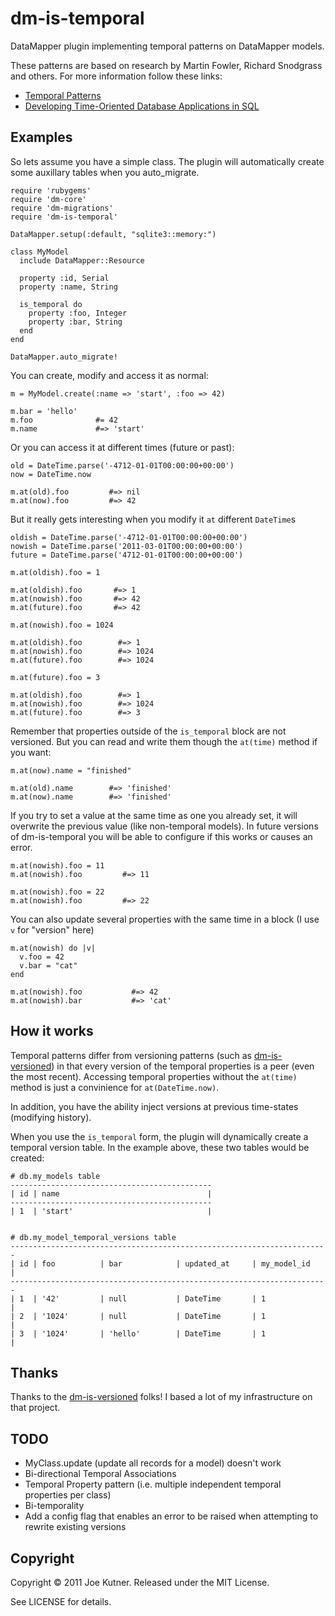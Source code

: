 dm-is-temporal
==================================

DataMapper plugin implementing temporal patterns on DataMapper models.

These patterns are based on research by Martin Fowler, Richard Snodgrass and others.  For more information follow these links:

+  [Temporal Patterns](http://martinfowler.com/eaaDev/timeNarrative.html)
+  [Developing Time-Oriented Database Applications in SQL](http://www.cs.arizona.edu/people/rts/publications.html)

Examples
---------

So lets assume you have a simple class. The plugin will automatically create some auxillary tables when you auto_migrate.

    require 'rubygems'
    require 'dm-core'
    require 'dm-migrations'
    require 'dm-is-temporal'
    
    DataMapper.setup(:default, "sqlite3::memory:")
        
    class MyModel
      include DataMapper::Resource
    
      property :id, Serial
      property :name, String
    
      is_temporal do
        property :foo, Integer
        property :bar, String
      end
    end
        
    DataMapper.auto_migrate!

You can create, modify and access it as normal:

    m = MyModel.create(:name => 'start', :foo => 42)

    m.bar = 'hello'
    m.foo              #= 42
    m.name             #=> 'start'

Or you can access it at different times (future or past):

    old = DateTime.parse('-4712-01-01T00:00:00+00:00')
    now = DateTime.now

    m.at(old).foo         #=> nil
    m.at(now).foo         #=> 42

But it really gets interesting when you modify it `at` different `DateTime`s

    oldish = DateTime.parse('-4712-01-01T00:00:00+00:00')
    nowish = DateTime.parse('2011-03-01T00:00:00+00:00')
    future = DateTime.parse('4712-01-01T00:00:00+00:00')

    m.at(oldish).foo = 1

    m.at(oldish).foo       #=> 1
    m.at(nowish).foo       #=> 42
    m.at(future).foo       #=> 42

    m.at(nowish).foo = 1024

    m.at(oldish).foo        #=> 1
    m.at(nowish).foo        #=> 1024
    m.at(future).foo        #=> 1024

    m.at(future).foo = 3

    m.at(oldish).foo        #=> 1
    m.at(nowish).foo        #=> 1024
    m.at(future).foo        #=> 3

Remember that properties outside of the `is_temporal` block are not versioned.  But you can read and write them though the `at(time)` method if you want:

    m.at(now).name = "finished"

    m.at(old).name        #=> 'finished'
    m.at(now).name        #=> 'finished'

If you try to set a value at the same time as one you already set, it will overwrite the previous value (like non-temporal models).  In future versions of dm-is-temporal you will be able to configure if this works or causes an error.

    m.at(nowish).foo = 11
    m.at(nowish).foo         #=> 11

    m.at(nowish).foo = 22
    m.at(nowish).foo         #=> 22

You can also update several properties with the same time in a block (I use `v` for "version" here)


    m.at(nowish) do |v|
      v.foo = 42
      v.bar = "cat"
    end

    m.at(nowish).foo           #=> 42
    m.at(nowish).bar           #=> 'cat'


How it works
-------------
Temporal patterns differ from versioning patterns (such as [dm-is-versioned](https://github.com/datamapper/dm-is-versioned))
in that every version of the temporal properties is a peer (even the most recent).  Accessing temporal properties without the `at(time)` method
is just a convinience for `at(DateTime.now)`.

In addition, you have the ability inject versions at previous time-states (modifying history).

When you use the `is_temporal` form, the plugin will dynamically create a temporal version table.  In the example above,
these two tables would be created:

    # db.my_models table
    ---------------------------------------------
    | id | name                                 |
    ---------------------------------------------
    | 1  | 'start'                              |


    # db.my_model_temporal_versions table
    -----------------------------------------------------------------------
    | id | foo          | bar            | updated_at     | my_model_id   |
    -----------------------------------------------------------------------
    | 1  | '42'         | null           | DateTime       | 1             |
    | 2  | '1024'       | null           | DateTime       | 1             |
    | 3  | '1024'       | 'hello'        | DateTime       | 1             |

Thanks
------
Thanks to the [dm-is-versioned](https://github.com/datamapper/dm-is-versioned) folks!  I based a lot of my infrastructure
on that project.

TODO
------

+  MyClass.update (update all records for a model) doesn't work
+  Bi-directional Temporal Associations
+  Temporal Property pattern (i.e. multiple independent temporal properties per class)
+  Bi-temporality
+  Add a config flag that enables an error to be raised when attempting to rewrite existing versions


Copyright
----------

Copyright © 2011 Joe Kutner. Released under the MIT License.

See LICENSE for details.